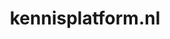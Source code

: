---
layout: post
title:  "kennisplatform.nl"
internal_url:  "/data/kennisplatform.nl.html"
categories: dutchgov
---
